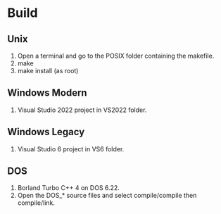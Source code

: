# Build

## Unix

1. Open a terminal and go to the POSIX folder containing the makefile.
2. make
3. make install (as root)

## Windows Modern

1. Visual Studio 2022 project in VS2022 folder.

## Windows Legacy

1. Visual Studio 6 project in VS6 folder.

## DOS

1. Borland Turbo C++ 4 on DOS 6.22.
2. Open the DOS_* source files and select compile/compile then compile/link.



